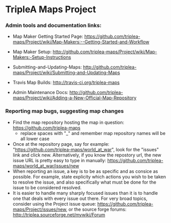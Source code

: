 # TripleA Maps Project


### Admin tools and documentation links:
- Map Maker Getting Started Page: https://github.com/triplea-maps/Project/wiki/Map-Makers:--Getting-Started-and-Workflow
- Map Maker Setup: http://github.com/triplea-maps/Project/wiki/Map-Makers:-Setup-Instructions
- Submitting-and-Updating-Maps: http://github.com/triplea-maps/Project/wiki/Submitting-and-Updating-Maps

- Travis Map Builds: http://travis-ci.org/triplea-maps
- Admin Maintenance Docs: http://github.com/triplea-maps/Project/wiki/Adding-a-New-Official-Map-Repository


### Reporting map bugs, suggesting map changes

* Find the map repository hosting the map in question: https://github.com/triplea-maps
  * replace spaces with "_" and remember map repository names will be all lower case
* Once at the repository page, say for example: "https://github.com/triplea-maps/world_at_war", look for the "issues" link and click new. Alternatively, if you know the repostory url, the new issue URL is pretty easy to type in manually: https://github.com/triplea-maps/world_at_war/issues/new
* When reporting an issue, a key is to be as specific and as consice as possible. For example, state explicity which actions you wish to be taken to resolve the issue, and also specifically what must be done for the issue to be considered resolved.
* It is easier to handle many sharply focused issues than it is to handle one that deals with every issue out there. For very broad topics, consider using the Project issue queue: https://github.com/triplea-maps/Project/issues/new, or the source forge forums: http://triplea.sourceforge.net/mywiki/Forum
